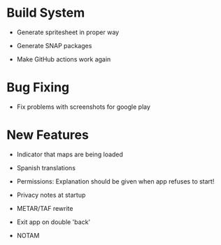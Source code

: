 # Build System

* Generate spritesheet in proper way

* Generate SNAP packages

* Make GitHub actions work again


# Bug Fixing

* Fix problems with screenshots for google play


# New Features

* Indicator that maps are being loaded

* Spanish translations

* Permissions: Explanation should be given when app refuses to start!

* Privacy notes at startup

* METAR/TAF rewrite

* Exit app on double 'back'

* NOTAM
